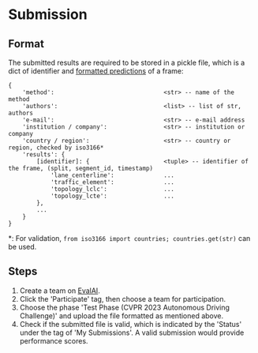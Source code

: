 # Submission

## Format

The submitted results are required to be stored in a pickle file, which is a dict of identifier
and [formatted predictions](../data/README.md#annotations) of a frame:

```
{
    'method':                               <str> -- name of the method
    'authors':                              <list> -- list of str, authors
    'e-mail':                               <str> -- e-mail address
    'institution / company':                <str> -- institution or company
    'country / region':                     <str> -- country or region, checked by iso3166*
    'results': {
        [identifier]: {                     <tuple> -- identifier of the frame, (split, segment_id, timestamp)
            'lane_centerline':              ...
            'traffic_element':              ...
            'topology_lclc':                ...
            'topology_lcte':                ...
        },
        ...
    }
}
```

\*: For validation, `from iso3166 import countries; countries.get(str)` can be used.

## Steps

1. Create a team on [EvalAI](https://eval.ai/web/challenges/challenge-page/1925).
2. Click the 'Participate' tag, then choose a team for participation.
3. Choose the phase 'Test Phase (CVPR 2023 Autonomous Driving Challenge)' and upload the file formatted as mentioned
   above.
4. Check if the submitted file is valid, which is indicated by the 'Status' under the tag of 'My Submissions'. A valid
   submission would provide performance scores.
